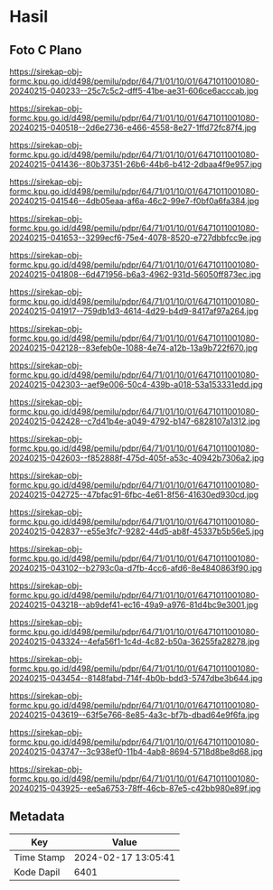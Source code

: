 # Hasil

## Foto C Plano

https://sirekap-obj-formc.kpu.go.id/d498/pemilu/pdpr/64/71/01/10/01/6471011001080-20240215-040233--25c7c5c2-dff5-41be-ae31-606ce6acccab.jpg

https://sirekap-obj-formc.kpu.go.id/d498/pemilu/pdpr/64/71/01/10/01/6471011001080-20240215-040518--2d6e2736-e466-4558-8e27-1ffd72fc87f4.jpg

https://sirekap-obj-formc.kpu.go.id/d498/pemilu/pdpr/64/71/01/10/01/6471011001080-20240215-041436--80b37351-26b6-44b6-b412-2dbaa4f9e957.jpg

https://sirekap-obj-formc.kpu.go.id/d498/pemilu/pdpr/64/71/01/10/01/6471011001080-20240215-041546--4db05eaa-af6a-46c2-99e7-f0bf0a6fa384.jpg

https://sirekap-obj-formc.kpu.go.id/d498/pemilu/pdpr/64/71/01/10/01/6471011001080-20240215-041653--3299ecf6-75e4-4078-8520-e727dbbfcc9e.jpg

https://sirekap-obj-formc.kpu.go.id/d498/pemilu/pdpr/64/71/01/10/01/6471011001080-20240215-041808--6d471956-b6a3-4962-931d-56050ff873ec.jpg

https://sirekap-obj-formc.kpu.go.id/d498/pemilu/pdpr/64/71/01/10/01/6471011001080-20240215-041917--759db1d3-4614-4d29-b4d9-8417af97a264.jpg

https://sirekap-obj-formc.kpu.go.id/d498/pemilu/pdpr/64/71/01/10/01/6471011001080-20240215-042128--83efeb0e-1088-4e74-a12b-13a9b722f670.jpg

https://sirekap-obj-formc.kpu.go.id/d498/pemilu/pdpr/64/71/01/10/01/6471011001080-20240215-042303--aef9e006-50c4-439b-a018-53a153331edd.jpg

https://sirekap-obj-formc.kpu.go.id/d498/pemilu/pdpr/64/71/01/10/01/6471011001080-20240215-042428--c7d41b4e-a049-4792-b147-6828107a1312.jpg

https://sirekap-obj-formc.kpu.go.id/d498/pemilu/pdpr/64/71/01/10/01/6471011001080-20240215-042603--f852888f-475d-405f-a53c-40942b7306a2.jpg

https://sirekap-obj-formc.kpu.go.id/d498/pemilu/pdpr/64/71/01/10/01/6471011001080-20240215-042725--47bfac91-6fbc-4e61-8f56-41630ed930cd.jpg

https://sirekap-obj-formc.kpu.go.id/d498/pemilu/pdpr/64/71/01/10/01/6471011001080-20240215-042837--e55e3fc7-9282-44d5-ab8f-45337b5b56e5.jpg

https://sirekap-obj-formc.kpu.go.id/d498/pemilu/pdpr/64/71/01/10/01/6471011001080-20240215-043102--b2793c0a-d7fb-4cc6-afd6-8e4840863f90.jpg

https://sirekap-obj-formc.kpu.go.id/d498/pemilu/pdpr/64/71/01/10/01/6471011001080-20240215-043218--ab9def41-ec16-49a9-a976-81d4bc9e3001.jpg

https://sirekap-obj-formc.kpu.go.id/d498/pemilu/pdpr/64/71/01/10/01/6471011001080-20240215-043324--4efa56f1-1c4d-4c82-b50a-36255fa28278.jpg

https://sirekap-obj-formc.kpu.go.id/d498/pemilu/pdpr/64/71/01/10/01/6471011001080-20240215-043454--8148fabd-714f-4b0b-bdd3-5747dbe3b644.jpg

https://sirekap-obj-formc.kpu.go.id/d498/pemilu/pdpr/64/71/01/10/01/6471011001080-20240215-043619--63f5e766-8e85-4a3c-bf7b-dbad64e9f6fa.jpg

https://sirekap-obj-formc.kpu.go.id/d498/pemilu/pdpr/64/71/01/10/01/6471011001080-20240215-043747--3c938ef0-11b4-4ab8-8694-5718d8be8d68.jpg

https://sirekap-obj-formc.kpu.go.id/d498/pemilu/pdpr/64/71/01/10/01/6471011001080-20240215-043925--ee5a6753-78ff-46cb-87e5-c42bb980e89f.jpg


## Metadata

| Key        | Value               |
| ---------- | ------------------- |
| Time Stamp | 2024-02-17 13:05:41 |
| Kode Dapil | 6401                |



